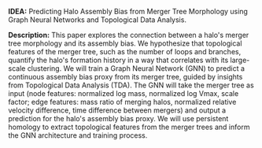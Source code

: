 **IDEA:** Predicting Halo Assembly Bias from Merger Tree Morphology using Graph Neural Networks and Topological Data Analysis.

**Description:** This paper explores the connection between a halo's merger tree morphology and its assembly bias. We hypothesize that topological features of the merger tree, such as the number of loops and branches, quantify the halo's formation history in a way that correlates with its large-scale clustering. We will train a Graph Neural Network (GNN) to predict a continuous assembly bias proxy from its merger tree, guided by insights from Topological Data Analysis (TDA). The GNN will take the merger tree as input (node features: normalized log mass, normalized log Vmax, scale factor; edge features: mass ratio of merging halos, normalized relative velocity difference, time difference between mergers) and output a prediction for the halo's assembly bias proxy. We will use persistent homology to extract topological features from the merger trees and inform the GNN architecture and training process.
